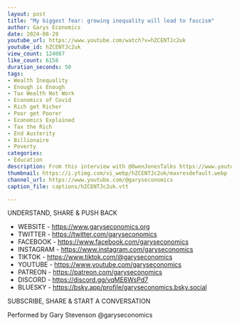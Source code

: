 ```yaml
---
layout: post
title: "My biggest fear: growing inequality will lead to fascism"
author: Garys Economics
date: 2024-08-29
youtube_url: https://www.youtube.com/watch?v=hZCENTJc2uk
youtube_id: hZCENTJc2uk
view_count: 124087
like_count: 6158
duration_seconds: 50
tags:
- Wealth Inequality
- Enough is Enough
- Tax Wealth Not Work
- Economics of Covid
- Rich get Richer
- Poor get Poorer
- Economics Explained
- Tax the Rich
- End Austerity
- Billionaire
- Poverty
categories:
- Education
description: From this interview with @OwenJonesTalks https://www.youtube.com/watch?v=WwLjRZ-p5KI&t=2817s&ab_channel=OwenJones
thumbnail: https://i.ytimg.com/vi_webp/hZCENTJc2uk/maxresdefault.webp
channel_url: https://www.youtube.com/@garyseconomics
caption_file: captions/hZCENTJc2uk.vtt

---
```


UNDERSTAND, SHARE & PUSH BACK

- WEBSITE - https://www.garyseconomics.org
- TWITTER  - https://twitter.com/garyseconomics
- FACEBOOK - https://www.facebook.com/garyseconomics
- INSTAGRAM  - https://www.instagram.com/garyseconomics
- TIKTOK - https://www.tiktok.com/@garyseconomics
- YOUTUBE -  https://www.youtube.com/garyseconomics
- PATREON - https://patreon.com/garyseconomics
- DISCORD - https://discord.gg/vqME6WsPd7
- BLUESKY - https://bsky.app/profile/garyseconomics.bsky.social

SUBSCRIBE, SHARE & START A CONVERSATION

Performed by Gary Stevenson
@garyseconomics

